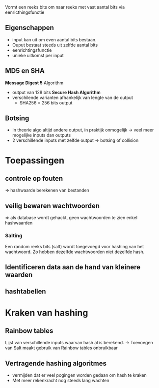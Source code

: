 Vormt een reeks bits om naar reeks met vast aantal bits via eenricthingsfunctie

## Eigenschappen
- input kan uit om even aantal bits bestaan.
- Ouput bestaat steeds uit zelfde aantal bits
- eenrichtingsfunctie
- unieke uitkomst per input

## MD5 en SHA
__Message Digest 5__ Algorithm
 - output van 128 bits
__Secure Hash Algorithm__
 - verschilende varianten afhankelijk van lengte van de output
     - SHA256 = 256 bits output

## Botsing
- In theorie algo altijd andere output, in praktijk onmogelijk
 -> veel meer mogelijke inputs dan outputs
- 2 verschillende inputs met zelfde output -> botsing of collision


# Toepassingen
## controle op fouten
=> hashwaarde berekenen van bestanden

## veilig bewaren wachtwoorden
=> als database wordt gehackt, geen wachtwoorden te zien enkel hashwaarden

### Salting
Een random reeks bits (salt) wordt toegevoegd voor hashing van het wachtwoord. Zo hebben dezelfde wachtwoorden niet dezelfde hash.

## Identificeren data aan de hand van kleinere waarden
## hashtabellen

# Kraken van hashing

## Rainbow tables
Lijst van verschillende inputs waarvan hash al is berekend.
-> Toevoegen van Salt maakt gebruik van Rainbow tables onbruikbaar

## Vertragende hashing algoritmes
- vermijden dat er veel pogingen worden gedaan om hash te kraken
- Met meer rekenkracht nog steeds lang wachten


